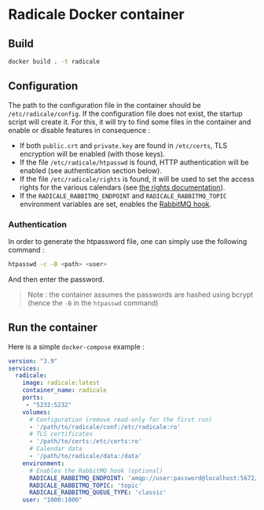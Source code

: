 
# Radicale Docker container

## Build

```bash
docker build . -t radicale
```

## Configuration

The path to the configuration file in the container should be `/etc/radicale/config`. If the configuration file does not exist, the startup script will create it. For this, it will try to find some files in the container and enable or disable features in consequence :

- If both `public.crt` and `private.key` are found in `/etc/certs`, TLS encryption will be enabled (with those keys).
- If the file `/etc/radicale/htpasswd` is found, HTTP authentication will be enabled (see authentication section below).
- If the file `/etc/radicale/rights` is found, it will be used to set the access rights for the various calendars (see [the rights documentation](https://radicale.org/master.html)).
- If the `RADICALE_RABBITMQ_ENDPOINT` and `RADICALE_RABBITMQ_TOPIC` environment variables are set, enables the [RabbitMQ hook](https://radicale.org/v3.html#hook-1).

### Authentication

In order to generate the htpassword file, one can simply use the following command :

```bash
htpasswd -c -B <path> <user>
```

And then enter the password.

> Note : the container assumes the passwords are hashed using bcrypt (hence the `-B` in the `htpasswd` command)

## Run the container

Here is a simple `docker-compose` example :

```yaml
version: "3.9"
services:
  radicale:
    image: radicale:latest
    container_name: radicale
    ports:
     - "5232:5232"
    volumes:
      # Configuration (remove read-only for the first run)
      - '/path/to/radicale/conf:/etc/radicale:ro'
      # TLS certificates
      - '/path/to/certs:/etc/certs:ro'
      # Calendar data
      - '/path/to/radicale/data:/data'
    environment:
      # Enables the RabbitMQ hook (optional)
      RADICALE_RABBITMQ_ENDPOINT: 'amqp://user:password@localhost:5672/'
      RADICALE_RABBITMQ_TOPIC: 'topic'
      RADICALE_RABBITMQ_QUEUE_TYPE: 'classic'
    user: "1000:1000"
```

